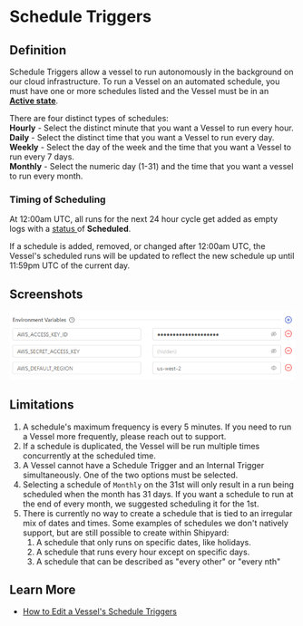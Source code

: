 # Schedule Triggers

## Definition

Schedule Triggers allow a vessel to run autonomously in the background on our cloud infrastructure. To run a Vessel on an automated schedule, you must have one or more schedules listed and the Vessel must be in an [**Active state**](../../other-functions/state.md).

There are four distinct types of schedules:  
**Hourly** - Select the distinct minute that you want a Vessel to run every hour.   
**Daily** - Select the distinct time that you want a Vessel to run every day.  
**Weekly** - Select the day of the week and the time that you want a Vessel to run every 7 days.  
**Monthly** - Select the numeric day \(1-31\) and the time that you want a vessel to run every month.

### Timing of Scheduling <a id="timing-of-scheduling"></a>

At 12:00am UTC, all runs for the next 24 hour cycle get added as empty logs with a [status ](../../other-functions/status.md)of **Scheduled**.

If a schedule is added, removed, or changed after 12:00am UTC, the Vessel's scheduled runs will be updated to reflect the new schedule up until 11:59pm UTC of the current day.

## Screenshots

![](../../../.gitbook/assets/image%20%2845%29.png)

## Limitations

1. A schedule's maximum frequency is every 5 minutes. If you need to run a Vessel more frequently, please reach out to support.
2. If a schedule is duplicated, the Vessel will be run multiple times concurrently at the scheduled time.
3. A Vessel cannot have a Schedule Trigger and an Internal Trigger simultaneously. One of the two options must be selected.
4. Selecting a schedule of `Monthly`  on the 31st will only result in a run being scheduled when the month has 31 days. If you want a schedule to run at the end of every month, we suggested scheduling it for the 1st.
5. There is currently no way to create a schedule that is tied to an irregular mix of dates and times.   Some examples of schedules we don't natively support, but are still possible to create within Shipyard:
   1. A schedule that only runs on specific dates, like holidays.
   2. A schedule that runs every hour except on specific days.
   3. A schedule that can be described as "every other" or "every nth"

## Learn More

* [How to Edit a Vessel's Schedule Triggers](../../../how-tos/vessels/how-to-edit-a-vessels-schedule-triggers.md)

